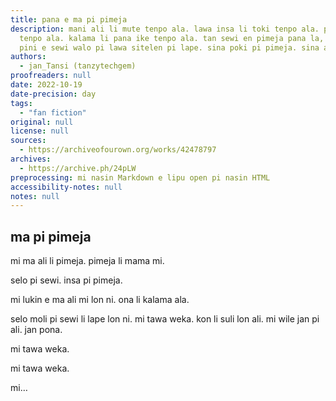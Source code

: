 ```yaml
---
title: pana e ma pi pimeja
description: mani ali li mute tenpo ala. lawa insa li toki tenpo ala. pilin li pakalama
  tenpo ala. kalama li pana ike tenpo ala. tan sewi en pimeja pana la, sina lon. sina
  pini e sewi walo pi lawa sitelen pi lape. sina poki pi pimeja. sina alasa poki.
authors:
  - jan_Tansi (tanzytechgem)
proofreaders: null
date: 2022-10-19
date-precision: day
tags:
  - "fan fiction"
original: null
license: null
sources:
  - https://archiveofourown.org/works/42478797
archives:
  - https://archive.ph/24pLW
preprocessing: mi nasin Markdown e lipu open pi nasin HTML
accessibility-notes: null
notes: null
---
```


## ma pi pimeja

mi ma ali li pimeja. pimeja li mama mi.

selo pi sewi. insa pi pimeja.

mi lukin e ma ali mi lon ni. ona li kalama ala.

selo moli pi sewi li lape lon ni. mi tawa weka. kon li suli lon ali. mi wile jan pi ali. jan pona.

mi tawa weka.

mi tawa weka.

mi…
